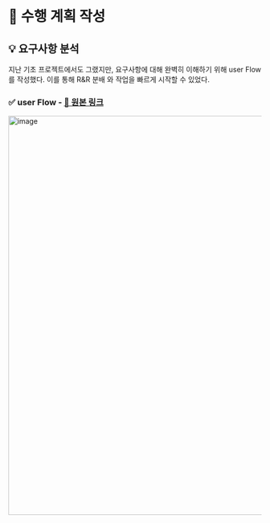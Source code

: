 # 📝 수행 계획 작성

## 💡 요구사항 분석
지난 기초 프로젝트에서도 그랬지만, 요구사항에 대해 완벽히 이해하기 위해 user Flow를 작성했다.
이를 통해 R&R 분배 와 작업을 빠르게 시작할 수 있었다.

### ✅ user Flow - [🔗 원본 링크](https://www.figma.com/board/UtX2n9LKDB12vmHnB0WRfl/Mogazoa-userFlow?t=8hQo8tZNfUUlgyRr-0)

<img width="782" height="795" alt="image" src="https://github.com/user-attachments/assets/71999b55-48b0-48dd-984d-84e6346f69fe" />

